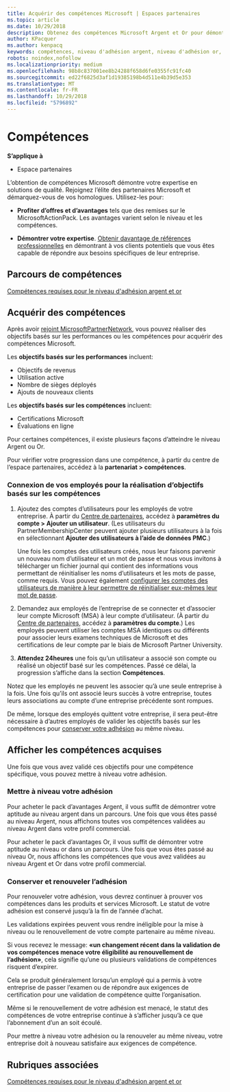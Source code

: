 ```yaml
---
title: Acquérir des compétences Microsoft | Espaces partenaires
ms.topic: article
ms.date: 10/29/2018
description: Obtenez des compétences Microsoft Argent et Or pour démontrer votre expertise en solutions de qualité dans un domaine d’activités spécialisé
author: KPacquer
ms.author: kenpacq
keywords: compétences, niveau d'adhésion argent, niveau d'adhésion or, mpn, MAPS, compétences, avantages, objectifs de performance, objectifs de compétence
robots: noindex,nofollow
ms.localizationpriority: medium
ms.openlocfilehash: 98b8c837001ee8b24288f658d6fe0355fc91fc40
ms.sourcegitcommit: ed22f6825d3af1d19385198b4d511e4b39d5e353
ms.translationtype: MT
ms.contentlocale: fr-FR
ms.lasthandoff: 10/29/2018
ms.locfileid: "5796892"
---
```

<!--
•   FWLink https://go.microsoft.com/fwlink/?linkid=851080 : top of page
•   FWLink https://go.microsoft.com/fwlink/?linkid=851281: top of page (duplicate)
•   FWLink https://go.microsoft.com/fwlink/?linkid=851079: Competencies (#attainment_paths)
•   FWLink https://go.microsoft.com/fwlink/?linkid=851081: Maintain and renew membership (#maintain_membership)
•   FWLink https://go.microsoft.com/fwlink/?linkid=851082: Get your employees connected to complete skill-based goals (#associating_achievements)
•   FWLink https://go.microsoft.com/fwlink/?linkid=851083 : Achievement overrides (#achievement_override)
•   FWLink: https://go.microsoft.com/fwlink/?linkid=851236: UI link, goes to the place where you import new users. Temporarily points to the Partner Center homepage.
•   FWLink: https://go.microsoft.com/fwlink/?linkid=851607 :Will go to the docs page for Silver/Gold competency achievements. Currently goes to https://partnercenter.microsoft.com/partner/cloud-solution-provider 

 -->

# <a name="competencies"></a>Compétences

**S’applique à**
-  Espace partenaires

L’obtention de compétences Microsoft démontre votre expertise en solutions de qualité. Rejoignez l’élite des partenaires Microsoft et démarquez-vous de vos homologues. Utilisez-les pour: 

*  **Profiter d’offres et d’avantages** tels que des remises sur le MicrosoftActionPack. Les avantages varient selon le niveau et les compétences. 

*  **Démontrer votre expertise**. [Obtenir davantage de références professionnelles](referrals.md) en démontrant à vos clients potentiels que vous êtes capable de répondre aux besoins spécifiques de leur entreprise.

## <a href="" id="attainment_paths"></a> Parcours de compétences

[Compétences requises pour le niveau d'adhésion argent et or](learn-about-competencies.md)

## <a name="earn-competencies"></a>Acquérir des compétences

Après avoir [rejoint MicrosoftPartnerNetwork](mpn-overview.md), vous pouvez réaliser des objectifs basés sur les performances ou les compétences pour acquérir des compétences Microsoft. 

Les **objectifs basés sur les performances** incluent: 
* Objectifs de revenus
* Utilisation active
* Nombre de sièges déployés
* Ajouts de nouveaux clients

Les **objectifs basés sur les compétences** incluent: 
* Certifications Microsoft
* Évaluations en ligne 

Pour certaines compétences, il existe plusieurs façons d’atteindre le niveau Argent ou Or.

Pour vérifier votre progression dans une compétence, à partir du centre de l’espace partenaires, accédez à la **partenariat > compétences**. 

### <a href="" id="associating_achievements"></a>Connexion de vos employés pour la réalisation d’objectifs basés sur les compétences

1.  Ajoutez des comptes d’utilisateurs pour les employés de votre entreprise. À partir du [Centre de partenaires](http://partnercenter.microsoft.com), accédez à **paramètres du compte > Ajouter un utilisateur**. (Les utilisateurs du PartnerMembershipCenter peuvent ajouter plusieurs utilisateurs à la fois en sélectionnant **Ajouter des utilisateurs à l’aide de données PMC**.)

    Une fois les comptes des utilisateurs créés, nous leur faisons parvenir un nouveau nom d’utilisateur et un mot de passe et nous vous invitons à télécharger un fichier journal qui contient des informations vous permettant de réinitialiser les noms d’utilisateurs et les mots de passe, comme requis. Vous pouvez également [configurer les comptes des utilisateurs de manière à leur permettre de réinitialiser eux-mêmes leur mot de passe](https://docs.microsoft.com/en-us/azure/active-directory/active-directory-passwords-getting-started).

2. Demandez aux employés de l’entreprise de se connecter et d’associer leur compte Microsoft (MSA) à leur compte d’utilisateur. (À partir du [Centre de partenaires](http://partnercenter.microsoft.com), accédez à **paramètres du compte**.) Les employés peuvent utiliser les comptes MSA identiques ou différents pour associer leurs examens techniques de Microsoft et des certifications de leur compte par le biais de Microsoft Partner University.

3.  **Attendez 24heures** une fois qu’un utilisateur a associé son compte ou réalisé un objectif basé sur les compétences. Passé ce délai, la progression s’affiche dans la section **Compétences**.

Notez que les employés ne peuvent les associer qu’à une seule entreprise à la fois. Une fois qu’ils ont associé leurs succès à votre entreprise, toutes leurs associations au compte d’une entreprise précédente sont rompues.

De même, lorsque des employés quittent votre entreprise, il sera peut-être nécessaire à d’autres employés de valider les objectifs basés sur les compétences pour [conserver votre adhésion](#maintaining_membership) au même niveau.

## <a name="display-your-competency-awards"></a>Afficher les compétences acquises

Une fois que vous avez validé ces objectifs pour une compétence spécifique, vous pouvez mettre à niveau votre adhésion.

### <a name="upgrade-your-membership"></a>Mettre à niveau votre adhésion

Pour acheter le pack d’avantages Argent, il vous suffit de démontrer votre aptitude au niveau argent dans un parcours. Une fois que vous êtes passé au niveau Argent, nous affichons toutes vos compétences validées au niveau Argent dans votre profil commercial. 

Pour acheter le pack d’avantages Or, il vous suffit de démontrer votre aptitude au niveau or dans un parcours. Une fois que vous êtes passé au niveau Or, nous affichons les compétences que vous avez validées au niveau Argent et Or dans votre profil commercial. 

### <a href="" id="maintain_membership"></a> Conserver et renouveler l’adhésion

Pour renouveler votre adhésion, vous devrez continuer à prouver vos compétences dans les produits et services Microsoft. Le statut de votre adhésion est conservé jusqu’à la fin de l’année d’achat.

Les validations expirées peuvent vous rendre inéligible pour la mise à niveau ou le renouvellement de votre compte partenaire au même niveau. 

Si vous recevez le message: **«un changement récent dans la validation de vos compétences menace votre éligibilité au renouvellement de l’adhésion»**, cela signifie qu’une ou plusieurs validations de compétences risquent d’expirer. 

Cela se produit généralement lorsqu’un employé qui a permis à votre entreprise de passer l’examen ou de répondre aux exigences de certification pour une validation de compétence quitte l’organisation. 

Même si le renouvellement de votre adhésion est menacé, le statut des compétences de votre entreprise continue à s’afficher jusqu’à ce que l’abonnement d’un an soit écoulé.

Pour mettre à niveau votre adhésion ou la renouveler au même niveau, votre entreprise doit à nouveau satisfaire aux exigences de compétence.

## <a name="related-topics"></a>Rubriques associées

[Compétences requises pour le niveau d'adhésion argent et or](learn-about-competencies.md)